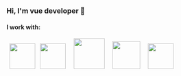### Hi, I'm vue developer 👋
<h4>I work with:</h4>
<code> <img src="https://w1.pngwing.com/pngs/569/566/png-transparent-green-circle-css3-logo-organization-ethiopia-html5-rabbit-inc-text-thumbnail.png" height="60px" width="60px"> </code>
<code><img src="https://w1.pngwing.com/pngs/638/284/png-transparent-green-circle-css3-logo-organization-ethiopia-html5-rabbit-inc-text-thumbnail.png" height="60px" width="60px"> </code>
<code> <img src="https://ih1.redbubble.net/image.815350031.4911/st,small,845x845-pad,1000x1000,f8f8f8.u1.jpg" height="72px" width="72px"> </code>
<code> <img src="https://res.cloudinary.com/teepublic/image/private/s--VZG1dDZH--/c_crop,x_10,y_10/c_fit,h_830/c_crop,g_north_west,h_1038,w_1038,x_-167,y_-104/l_upload:v1565806151:production:blanks:vdbwo35fw6qtflw9kezw/fl_layer_apply,g_north_west,x_-278,y_-215/b_rgb:262c3a/c_limit,f_auto,h_630,q_90,w_630/v1650277289/production/designs/29501940_0.jpg" height="65px" width="65px"> </code>
<code> <img src="https://www.rlogical.com/wp-content/uploads/2021/10/image_2021_09_28T11_46_48_189Z.png" height="60px" width="60px"> </code>
